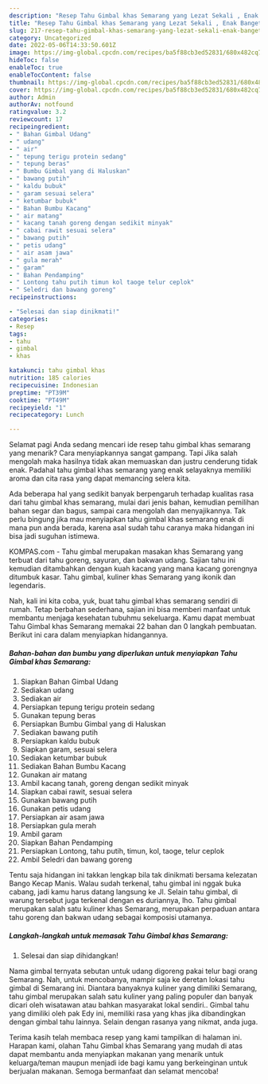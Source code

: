 ```yaml
---
description: "Resep Tahu Gimbal khas Semarang yang Lezat Sekali , Enak Banget"
title: "Resep Tahu Gimbal khas Semarang yang Lezat Sekali , Enak Banget"
slug: 217-resep-tahu-gimbal-khas-semarang-yang-lezat-sekali-enak-banget
category: Uncategorized
date: 2022-05-06T14:33:50.601Z
image: https://img-global.cpcdn.com/recipes/ba5f88cb3ed52831/680x482cq70/tahu-gimbal-khas-semarang-foto-resep-utama.jpg
hideToc: false
enableToc: true
enableTocContent: false
thumbnail: https://img-global.cpcdn.com/recipes/ba5f88cb3ed52831/680x482cq70/tahu-gimbal-khas-semarang-foto-resep-utama.jpg
cover: https://img-global.cpcdn.com/recipes/ba5f88cb3ed52831/680x482cq70/tahu-gimbal-khas-semarang-foto-resep-utama.jpg
author: Admin
authorAv: notfound
ratingvalue: 3.2
reviewcount: 17
recipeingredient:
- " Bahan Gimbal Udang"
- " udang"
- " air"
- " tepung terigu protein sedang"
- " tepung beras"
- " Bumbu Gimbal yang di Haluskan"
- " bawang putih"
- " kaldu bubuk"
- " garam sesuai selera"
- " ketumbar bubuk"
- " Bahan Bumbu Kacang"
- " air matang"
- " kacang tanah goreng dengan sedikit minyak"
- " cabai rawit sesuai selera"
- " bawang putih"
- " petis udang"
- " air asam jawa"
- " gula merah"
- " garam"
- " Bahan Pendamping"
- " Lontong tahu putih timun kol taoge telur ceplok"
- " Seledri dan bawang goreng"
recipeinstructions:

- "Selesai dan siap dinikmati!"
categories:
- Resep
tags:
- tahu
- gimbal
- khas

katakunci: tahu gimbal khas 
nutrition: 185 calories
recipecuisine: Indonesian
preptime: "PT39M"
cooktime: "PT49M"
recipeyield: "1"
recipecategory: Lunch

---
```



Selamat pagi Anda sedang mencari ide resep tahu gimbal khas semarang yang menarik? Cara menyiapkannya sangat gampang. Tapi Jika salah mengolah maka hasilnya tidak akan memuaskan dan justru cenderung tidak enak. Padahal tahu gimbal khas semarang yang enak selayaknya memiliki aroma dan cita rasa yang dapat memancing selera kita.


Ada beberapa hal yang sedikit banyak berpengaruh terhadap kualitas rasa dari tahu gimbal khas semarang, mulai dari jenis bahan, kemudian pemilihan bahan segar dan bagus, sampai cara mengolah dan menyajikannya. Tak perlu bingung jika mau menyiapkan tahu gimbal khas semarang enak di mana pun anda berada, karena asal sudah tahu caranya maka hidangan ini bisa jadi suguhan istimewa.

KOMPAS.com - Tahu gimbal merupakan masakan khas Semarang yang terbuat dari tahu goreng, sayuran, dan bakwan udang. Sajian tahu ini kemudian ditambahkan dengan kuah kacang yang mana kacang gorengnya ditumbuk kasar. Tahu gimbal, kuliner khas Semarang yang ikonik dan legendaris.


Nah, kali ini kita coba, yuk, buat tahu gimbal khas semarang sendiri di rumah. Tetap berbahan sederhana, sajian ini bisa memberi manfaat untuk membantu menjaga kesehatan tubuhmu sekeluarga. Kamu dapat membuat Tahu Gimbal khas Semarang memakai 22 bahan dan 0 langkah pembuatan. Berikut ini cara dalam menyiapkan hidangannya.

<!--inarticleads1-->

##### Bahan-bahan dan bumbu yang diperlukan untuk menyiapkan Tahu Gimbal khas Semarang:

1. Siapkan  Bahan Gimbal Udang
1. Sediakan  udang
1. Sediakan  air
1. Persiapkan  tepung terigu protein sedang
1. Gunakan  tepung beras
1. Persiapkan  Bumbu Gimbal yang di Haluskan
1. Sediakan  bawang putih
1. Persiapkan  kaldu bubuk
1. Siapkan  garam, sesuai selera
1. Sediakan  ketumbar bubuk
1. Sediakan  Bahan Bumbu Kacang
1. Gunakan  air matang
1. Ambil  kacang tanah, goreng dengan sedikit minyak
1. Siapkan  cabai rawit, sesuai selera
1. Gunakan  bawang putih
1. Gunakan  petis udang
1. Persiapkan  air asam jawa
1. Persiapkan  gula merah
1. Ambil  garam
1. Siapkan  Bahan Pendamping
1. Persiapkan  Lontong, tahu putih, timun, kol, taoge, telur ceplok
1. Ambil  Seledri dan bawang goreng


Tentu saja hidangan ini takkan lengkap bila tak dinikmati bersama kelezatan Bango Kecap Manis. Walau sudah terkenal, tahu gimbal ini nggak buka cabang, jadi kamu harus datang langsung ke Jl. Selain tahu gimbal, di warung tersebut juga terkenal dengan es duriannya, lho. Tahu gimbal merupakan salah satu kuliner khas Semarang, merupakan perpaduan antara tahu goreng dan bakwan udang sebagai komposisi utamanya. 

<!--inarticleads2-->

##### Langkah-langkah untuk memasak Tahu Gimbal khas Semarang:


1. Selesai dan siap dihidangkan!

Nama gimbal ternyata sebutan untuk udang digoreng pakai telur bagi orang Semarang. Nah, untuk mencobanya, mampir saja ke deretan lokasi tahu gimbal di Semarang ini. Diantara banyaknya kuliner yang dimiliki Semarang, tahu gimbal merupakan salah satu kuliner yang paling populer dan banyak dicari oleh wisatawan atau bahkan masyarakat lokal sendiri.. Gimbal tahu yang dimiliki oleh pak Edy ini, memiliki rasa yang khas jika dibandingkan dengan gimbal tahu lainnya. Selain dengan rasanya yang nikmat, anda juga. 

Terima kasih telah membaca resep yang kami tampilkan di halaman ini. Harapan kami, olahan Tahu Gimbal khas Semarang yang mudah di atas dapat membantu anda menyiapkan makanan yang menarik untuk keluarga/teman maupun menjadi ide bagi kamu yang berkeinginan untuk berjualan makanan. Semoga bermanfaat dan selamat mencoba!
